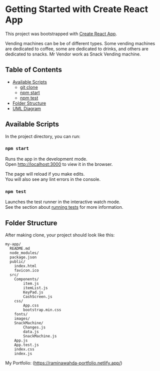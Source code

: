 # Getting Started with Create React App

This project was bootstrapped with [Create React App](https://github.com/facebook/create-react-app).

Vending machines can be be of different types. Some vending machines are dedicated to coffee, some are dedicated to drinks, and others are dedicated to snacks. Mr Vendor work as Snack Vending machine. 


## Table of Contents
- [Available Scripts](#available-scripts)
  - [git clone](#npm-start)
  - [npm start](#npm-start)
  - [npm test](#npm-test)
- [Folder Structure](#folder-structure)
- [UML Diagram](https://miro.com/app/board/o9J_lMITa34=/)

## Available Scripts <a name="available-scripts"></a>

In the project directory, you can run:

### `npm start` <a name="npm-start"></a>

Runs the app in the development mode.\
Open [http://localhost:3000](http://localhost:3000) to view it in the browser.

The page will reload if you make edits.\
You will also see any lint errors in the console.

### `npm test` <a name="npm-test"></a>

Launches the test runner in the interactive watch mode.\
See the section about [running tests](https://facebook.github.io/create-react-app/docs/running-tests) for more information.

## Folder Structure <a name="folder-structure"></a>

After making clone, your project should look like this:

```
my-app/
  README.md
  node_modules/
  package.json
  public/
    index.html
    favicon.ico
  src/
    Components/
        item.js
        itemList.js
        KeyPad.js
        CashScreen.js
    css/
        App.css
        bootstrap.min.css
    fonts/
    images/
    SnackMachine/
        Changes.js
        data.js
        SnackMachine.js
    App.js
    App.test.js
    index.css
    index.js
```

My Portfolio: (https://raminawahda-portfolio.netlify.app/)